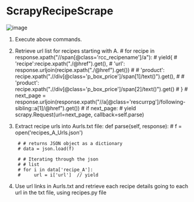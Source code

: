# ScrapyRecipeScrape
![image](https://user-images.githubusercontent.com/76887982/233875246-de4d16f1-0e48-4055-846a-1e881d236b52.png)
1. Execute above commands. 
2. Retrieve url list for recipes starting with A.
        #  for recipe in response.xpath("//span[@class='rcc_recipename']/a"):
        #     yield{
        #         'recipe':recipe.xpath("./@href").get(),
        #         'url': response.urljoin(recipe.xpath("./@href").get())
        #         # 'product': recipe.xpath(".//div[@class='p_box_price']/span[1]/text()").get(),
        #         # 'product': recipe.xpath(".//div[@class='p_box_price']/span[2]/text()").get()
        #     }
        #     next_page = response.urljoin(response.xpath("//a[@class='rescurrpg']/following-sibling::a[1]/@href").get())
        #     if next_page:
        #         yield scrapy.Request(url=next_page, callback=self.parse)
3. Extract recipe urls into Aurls.txt file:
def parse(self, response):
        # f = open('recipes_A_Urls.json')
  
        # # returns JSON object as a dictionary
        # data = json.load(f)
        
        # # Iterating through the json
        # # list
        # for i in data['recipe_A']:
        #     url = i['url']  // yield
 4. Use url links in Aurls.txt and retrieve each recipe details going to each url in the txt file, using recipes.py file

